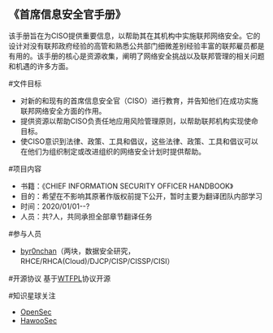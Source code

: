 ## 《首席信息安全官手册》

该手册旨在为CISO提供重要信息，以帮助其在其机构中实施联邦网络安全。它的设计对没有联邦政府经验的高管和熟悉公共部门细微差别经验丰富的联邦雇员都是有用的。该手册的核心是资源收集，阐明了网络安全挑战以及联邦管理的相关问题和机遇的许多方面。

#文件目标
- 对新的和现有的首席信息安全官（CISO）进行教育，并告知他们在成功实施联邦网络安全方面的作用。
- 提供资源以帮助CISO负责任地应用风险管理原则，以帮助联邦机构实现使命目标。
- 使CISO意识到法律、政策、工具和倡议，这些法律、政策、工具和倡议可以在他们为组织制定或改进组织的网络安全计划时提供帮助。

#项目内容 
- 书籍：《CHIEF INFORMATION SECURITY OFFICER HANDBOOK》
- 目的：希望在不影响其原著作版权前提下公开，暂时主要为翻译团队内部学习
- 时间：2020/01/01--?
- 人员：共?人，共同承担全部章节翻译任务

#参与人员
- [byr0nchan](https://github.com/byr0nchan)（两块，数据安全研究，RHCE/RHCA(Cloud)/DJCP/CISP/CISSP/CISI）

#开源协议
基于[WTFPL](./WTFPL_license.txt)协议开源

#知识星球关注 
- [OpenSec](https://t.zsxq.com/vrvjAuN)
- [HawooSec](https://t.zsxq.com/2bQvFYJ)

